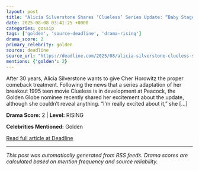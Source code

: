 ```yaml
---
layout: post
title: "Alicia Silverstone Shares ‘Clueless’ Series Update: “Baby Stages”"
date: 2025-08-08 03:41:25 +0000
categories: gossip
tags: ['golden', 'source-deadline', 'drama-rising']
drama_score: 2
primary_celebrity: golden
source: deadline
source_url: "https://deadline.com/2025/08/alicia-silverstone-clueless-series-update-1236482023/"
mentions: {'golden': 2}
---
```


After 30 years, Alicia Silverstone wants to give Cher Horowitz the proper comeback treatment. Following the news that a series adaptation of her breakout 1995 teen movie Clueless is in development at Peacock, the Golden Globe nominee recently shared her excitement about the update, although she couldn&#8217;t reveal anything. &#8220;I&#8217;m really excited about it,&#8221; she [&#8230;]

**Drama Score:** 2 | **Level:** RISING

**Celebrities Mentioned:** Golden

[Read full article at Deadline](https://deadline.com/2025/08/alicia-silverstone-clueless-series-update-1236482023/)

---
*This post was automatically generated from RSS feeds. Drama scores are calculated based on mention frequency and source reliability.*
